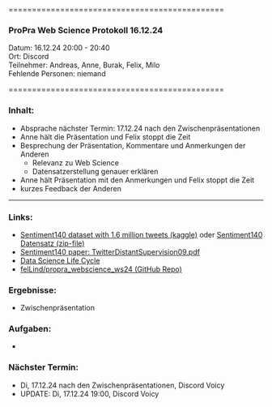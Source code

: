 
==============================================

### ProPra Web Science Protokoll 16.12.24

Datum: 16.12.24 20:00 - 20:40  
Ort: Discord  
Teilnehmer: Andreas, Anne, Burak, Felix, Milo  
Fehlende Personen: niemand

==============================================


### Inhalt:
- Absprache nächster Termin: 17.12.24 nach den Zwischenpräsentationen
- Anne hält die Präsentation und Felix stoppt die Zeit
- Besprechung der Präsentation, Kommentare und Anmerkungen der Anderen
	- Relevanz zu Web Science
	- Datensatzerstellung genauer erklären
- Anne hält Präsentation mit den Anmerkungen und Felix stoppt die Zeit
- kurzes Feedback der Anderen



---------------------------------------------


### Links:
- [Sentiment140 dataset with 1.6 million tweets (kaggle)](https://www.kaggle.com/datasets/kazanova/sentiment140/code?datasetId=2477&sortBy=commentCount) oder [Sentiment140 Datensatz (zip-file)](https://www.google.com/url?q=https%3A%2F%2Fcs.stanford.edu%2Fpeople%2Falecmgo%2Ftrainingandtestdata.zip)
- [Sentiment140 paper: TwitterDistantSupervision09.pdf](https://www-cs.stanford.edu/people/alecmgo/papers/TwitterDistantSupervision09.pdf)
- [Data Science Life Cycle](Data_Science_Life_Cycle.png)
- [felLind/propra_webscience_ws24 (GitHub Repo)](https://github.com/felLind/propra_webscience_ws24/tree/main)

### Ergebnisse:
- Zwischenpräsentation

### Aufgaben:
- 

### Nächster Termin: 
- Di, 17.12.24 nach den Zwischenpräsentationen, Discord Voicy
- UPDATE: Di, 17.12.24 19:00, Discord Voicy
